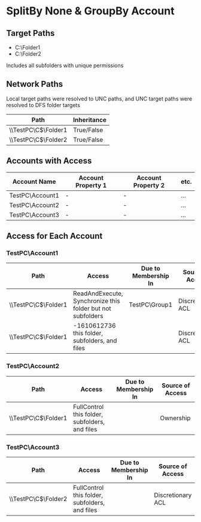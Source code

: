 # SplitBy None & GroupBy Account

## Target Paths

- C:\Folder1
- C:\Folder2

Includes all subfolders with unique permissions

## Network Paths

Local target paths were resolved to UNC paths, and UNC target paths were resolved to DFS folder targets

| Path | Inheritance |
|------|-------------|
| \\\\TestPC\\C$\\Folder1 | True/False |
| \\\\TestPC\\C$\\Folder2 | True/False |

## Accounts with Access

| Account Name | Account Property 1 | Account Property 2 | etc. |
|--------------|-------------|-------------|-------------|
| TestPC\\Account1 | - | - | ... |
| TestPC\\Account2 | - | - | ... |
| TestPC\\Account3 | - | - | ... |

## Access for Each Account

### TestPC\\Account1

| Path | Access | Due to Membership In | Source of Access |
|------|--------|----------------------|------------------|
| \\\\TestPC\\C$\\Folder1 | ReadAndExecute, Synchronize this folder but not subfolders | TestPC\\Group1 | Discretionary ACL |
| \\\\TestPC\\C$\\Folder1 | -1610612736 this folder, subfolders, and files | | Discretionary ACL |

### TestPC\\Account2

| Path | Access | Due to Membership In | Source of Access |
|------|--------|----------------------|------------------|
| \\\\TestPC\\C$\\Folder1 | FullControl this folder, subfolders, and files | | Ownership |

### TestPC\\Account3

| Path | Access | Due to Membership In | Source of Access |
|------|--------|----------------------|------------------|
| \\\\TestPC\\C$\\Folder2 | FullControl this folder, subfolders, and files | | Discretionary ACL |
